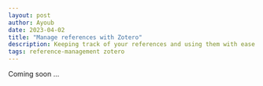 ```yaml
---
layout: post
author: Ayoub
date: 2023-04-02
title: "Manage references with Zotero"
description: Keeping track of your references and using them with ease can be a daunting task, Zotero to the rescue.
tags: reference-management zotero
---
```


Coming soon ...
